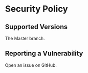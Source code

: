 # Security Policy

## Supported Versions

The Master branch.

## Reporting a Vulnerability

Open an issue on GitHub.
